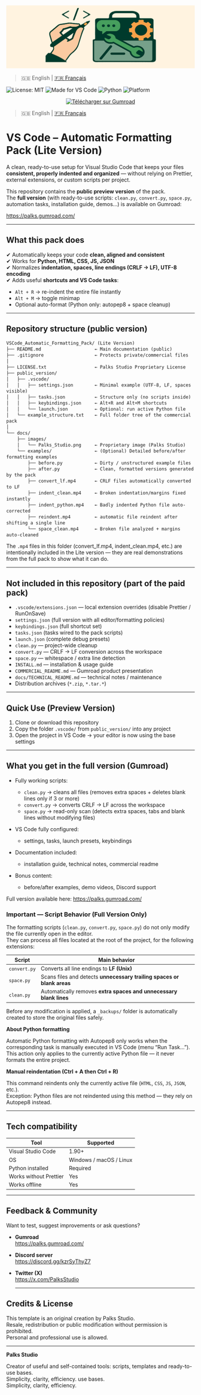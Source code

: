 <p align="center">
  <img src="docs/images/Palks_Studio.png" alt="VS Code Pack - Palks Studio">
</p>

> 🇬🇧 English | [🇫🇷 Français](./README_FR.md)

![License: MIT](https://img.shields.io/badge/License-MIT-green.svg)
![Made for VS Code](https://img.shields.io/badge/Editor-VS%20Code-blue.svg)
![Python](https://img.shields.io/badge/Python-3.x-yellow.svg)
![Platform](https://img.shields.io/badge/OS-Windows%20%7C%20macOS%20%7C%20Linux-lightgrey.svg)

<p align="center">
  <a href="https://palks.gumroad.com/" target="_blank">
    <img src="https://img.shields.io/badge/🔽 Télécharger%20sur-Gumroad-orange?style=for-the-badge" alt="Télécharger sur Gumroad">
  </a>
</p>

> 🇬🇧 English | [🇫🇷 Français](./README_FR.md)

# VS Code – Automatic Formatting Pack (Lite Version)

A clean, ready-to-use setup for Visual Studio Code that keeps your files **consistent, properly indented and organized** — without relying on Prettier, external extensions, or custom scripts per project.

This repository contains the **public preview version** of the pack.  
The **full version** (with ready-to-use scripts: `clean.py`, `convert.py`, `space.py`, automation tasks, installation guide, demos…) is available on Gumroad:

https://palks.gumroad.com/ 

---

## What this pack does

✔ Automatically keeps your code **clean, aligned and consistent**  
✔ Works for **Python, HTML, CSS, JS, JSON**  
✔ Normalizes **indentation, spaces, line endings (CRLF → LF), UTF-8 encoding**  
✔ Adds useful **shortcuts and VS Code tasks**:  
- `Alt + R` → re-indent the entire file instantly  
- `Alt + M` → toggle minimap  
- Optional auto-format (Python only: autopep8 + space cleanup)

---

## Repository structure (public version)  
```
VSCode_Automatic_Formatting_Pack/ (Lite Version)
├── README.md                    ← Main documentation (public)
├── .gitignore                   ← Protects private/commercial files
│
├── LICENSE.txt                  ← Palks Studio Proprietary License
├── public_version/
│   ├── .vscode/
│   │   ├── settings.json        ← Minimal example (UTF-8, LF, spaces visible)
│   │   ├── tasks.json           ← Structure only (no scripts inside)
│   │   ├── keybindings.json     ← Alt+R and Alt+M shortcuts
│   │   └── launch.json          ← Optional: run active Python file
│   └── example_structure.txt    ← Full folder tree of the commercial pack
│
└── docs/
    ├── images/
    │   └── Palks_Studio.png     ← Proprietary image (Palks Studio)
    └── examples/                ← (Optional) Detailed before/after formatting examples
        ├── before.py            ← Dirty / unstructured example files
        ├── after.py             ← Clean, formatted versions generated by the pack
        ├── convert_lf.mp4       ← CRLF files automatically converted to LF
        ├── indent_clean.mp4     ← Broken indentation/margins fixed instantly
        ├── indent_python.mp4    ← Badly indented Python file auto-corrected
        ├── reindent.mp4         ← automatic file reindent after shifting a single line
        └── space_clean.mp4      ← Broken file analyzed + margins auto-cleaned
```


The `.mp4` files in this folder (convert_lf.mp4, indent_clean.mp4, etc.) are intentionally included in the Lite version — they are real demonstrations from the full pack to show what it can do.

---

## Not included in this repository (part of the paid pack)

- `.vscode/extensions.json` — local extension overrides (disable Prettier / RunOnSave)  
- `settings.json` (full version with all editor/formatting policies)  
- `keybindings.json` (full shortcut set)  
- `tasks.json` (tasks wired to the pack scripts)  
- `launch.json` (complete debug presets)  
- `clean.py` — project-wide cleanup  
- `convert.py` — CRLF → LF conversion across the workspace  
- `space.py` — whitespace / extra line detection  
- `INSTALL.md` — installation & usage guide  
- `COMMERCIAL_README.md` — Gumroad product presentation  
- `docs/TECHNICAL_README.md` — technical notes / maintenance  
- Distribution archives (`*.zip`, `*.tar.*`)

---

## Quick Use (Preview Version)

1. Clone or download this repository    
2. Copy the folder `.vscode/` from `public_version/` into any project    
3. Open the project in VS Code → your editor is now using the base settings

---

## What you get in the full version (Gumroad)

- Fully working scripts:  
   - `clean.py` → cleans all files (removes extra spaces + deletes blank lines only if 3 or more)  
   - `convert.py` → converts CRLF → LF across the workspace  
   - `space.py` → read-only scan (detects extra spaces, tabs and blank lines without modifying files)

- VS Code fully configured:  
   - settings, tasks, launch presets, keybindings

- Documentation included:  
   - installation guide, technical notes, commercial readme

- Bonus content:  
   - before/after examples, demo videos, Discord support

Full version available here: https://palks.gumroad.com/

### Important — Script Behavior (Full Version Only)

The formatting scripts (`clean.py`, `convert.py`, `space.py`) do not only modify the file currently open in the editor.  
They can process all files located at the root of the project, for the following extensions:

| Script       | Main behavior                                                          |
| ------------ | ---------------------------------------------------------------------- |
| `convert.py` | Converts all line endings to **LF (Unix)**                             |
| `space.py`   | Scans files and detects **unnecessary trailing spaces or blank areas** |
| `clean.py`   | Automatically removes **extra spaces and unnecessary blank lines**     |

Before any modification is applied, a `_backups/` folder is automatically created to store the original files safely.

**About Python formatting**

Automatic Python formatting with Autopep8 only works when the corresponding task is manually executed in VS Code (menu “Run Task…”).  
This action only applies to the currently active Python file — it never formats the entire project.

**Manual reindentation (Ctrl + A then Ctrl + R)**

This command reindents only the currently active file (`HTML`, `CSS`, `JS`, `JSON`, etc.).  
Exception: Python files are not reindented using this method — they rely on Autopep8 instead.

---

## Tech compatibility

| Tool                    | Supported |
|-------------------------|-----------|
| Visual Studio Code      | 1.90+  |
| OS                      | Windows / macOS / Linux |
| Python installed        | Required |
| Works without Prettier  | Yes |
| Works offline           | Yes |

---

## Feedback & Community

Want to test, suggest improvements or ask questions?

- **Gumroad**  
  https://palks.gumroad.com/

- **Discord server**  
  https://discord.gg/kzrSyThyZ7

- **Twitter (X)**  
  https://x.com/PalksStudio

  ---

## Credits & License

This template is an original creation by Palks Studio.  
Resale, redistribution or public modification without permission is prohibited.  
Personal and professional use is allowed.

---

**Palks Studio**

Creator of useful and self-contained tools: scripts, templates and ready-to-use bases.  
Simplicity, clarity, efficiency.
use bases.  
Simplicity, clarity, efficiency.
